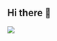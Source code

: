 ## Hi there 👋

<picture>
  <source
    srcset="https://github-readme-stats.vercel.app/api/top-langs/?username=wyywyy23&layout=donut&theme=nord&hide_border=true"
    media="(prefers-color-scheme: dark)"
  />
  <source
    srcset="https://github-readme-stats.vercel.app/api/top-langs/?username=wyywyy23&layout=compact&hide_border=true"
    media="(prefers-color-scheme: light), (prefers-color-scheme: no-preference)"
  />
  <img src="https://github-readme-stats.vercel.app/api/top-langs/?username=wyywyy23&layout=compact&hide_border=true"
</picture>
